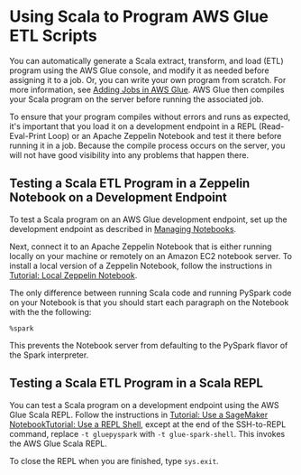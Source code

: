 # Using Scala to Program AWS Glue ETL Scripts<a name="glue-etl-scala-using"></a>

You can automatically generate a Scala extract, transform, and load \(ETL\) program using the AWS Glue console, and modify it as needed before assigning it to a job\. Or, you can write your own program from scratch\. For more information, see [Adding Jobs in AWS Glue](add-job.md)\. AWS Glue then compiles your Scala program on the server before running the associated job\.

To ensure that your program compiles without errors and runs as expected, it's important that you load it on a development endpoint in a REPL \(Read\-Eval\-Print Loop\) or an Apache Zeppelin Notebook and test it there before running it in a job\. Because the compile process occurs on the server, you will not have good visibility into any problems that happen there\.

## Testing a Scala ETL Program in a Zeppelin Notebook on a Development Endpoint<a name="aws-glue-programming-scala-using-notebook"></a>

To test a Scala program on an AWS Glue development endpoint, set up the development endpoint as described in [Managing Notebooks](dev-endpoint.md)\.

Next, connect it to an Apache Zeppelin Notebook that is either running locally on your machine or remotely on an Amazon EC2 notebook server\. To install a local version of a Zeppelin Notebook, follow the instructions in [Tutorial: Local Zeppelin Notebook](dev-endpoint-tutorial-local-notebook.md)\.

The only difference between running Scala code and running PySpark code on your Notebook is that you should start each paragraph on the Notebook with the the following:

```
%spark
```

This prevents the Notebook server from defaulting to the PySpark flavor of the Spark interpreter\.

## Testing a Scala ETL Program in a Scala REPL<a name="aws-glue-programming-scala-using-repl"></a>

You can test a Scala program on a development endpoint using the AWS Glue Scala REPL\. Follow the instructions in [Tutorial: Use a SageMaker NotebookTutorial: Use a REPL Shell](dev-endpoint-tutorial-repl.md), except at the end of the SSH\-to\-REPL command, replace `-t gluepyspark` with `-t glue-spark-shell`\. This invokes the AWS Glue Scala REPL\.

To close the REPL when you are finished, type `sys.exit`\.